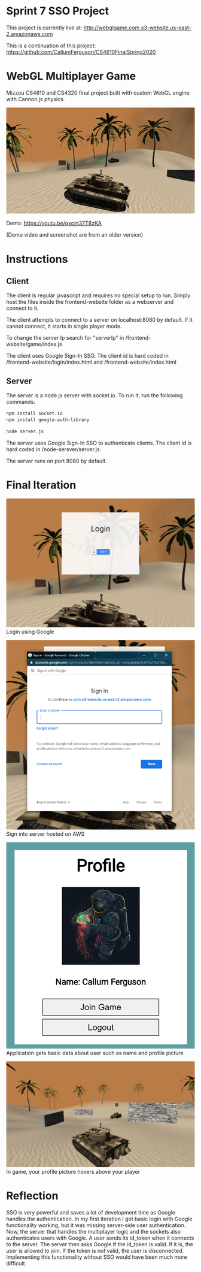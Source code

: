 # Sprint 7 SSO Project

This project is currently live at: http://webglgame.com.s3-website.us-east-2.amazonaws.com

This is a continuation of this project:
https://github.com/CallumFerguson/CS4610FinalSpring2020

# WebGL Multiplayer Game

Mizzou CS4610 and CS4320 final project built with custom WebGL engine with Cannon.js physics.

![Screen Shot](README-images/screen_shot.png "Screen Shot")

Demo: https://youtu.be/qxom37T8zKA

(Demo video and screenshot are from an older version)

# Instructions

## Client

The client is regular javascript and requires no special setup to run. Simply host the files inside the frontend-website folder as a webserver and connect to it.

The client attempts to connect to a server on localhost:8080 by default. If it cannot connect, it starts in single player mode.

To change the server Ip search for "serverIp" in /frontend-website/game/index.js

The client uses Google Sign-In SSO. The client id is hard coded in /frontend-website/login/index.html and /frontend-website/index.html

## Server

The server is a node.js server with socket.io. To run it, run the following commands:

```sh
npm install socket.io
npm install google-auth-library
```

```sh
node server.js
```

The server uses Google Sign-In SSO to authenticate clients. The client id is hard coded in /node-sersver/server.js.

The server runs on port 8080 by default.

# Final Iteration

![Screen Shot](README-images/Capture1.PNG "Screen Shot")
Login using Google

![Screen Shot](README-images/Capture2.PNG "Screen Shot")
Sign into server hosted on AWS

![Screen Shot](README-images/Capture3.PNG "Screen Shot")
Application gets basic data about user such as name and profile picture

![Screen Shot](README-images/Capture4.PNG "Screen Shot")
In game, your profile picture hovers above your player

# Reflection

SSO is very powerful and saves a lot of development time as Google handles the authentication. In my first iteration I got basic login with Google functionality working, but it was missing server-side user authentication. Now, the server that handles the multiplayer logic and the sockets also authenticates users with Google. A user sends its id_token when it connects to the server. The server then asks Google if the id_token is valid. If it is, the user is allowed to join. If the token is not valid, the user is disconnected. Implementing this functionality without SSO would have been much more difficult.